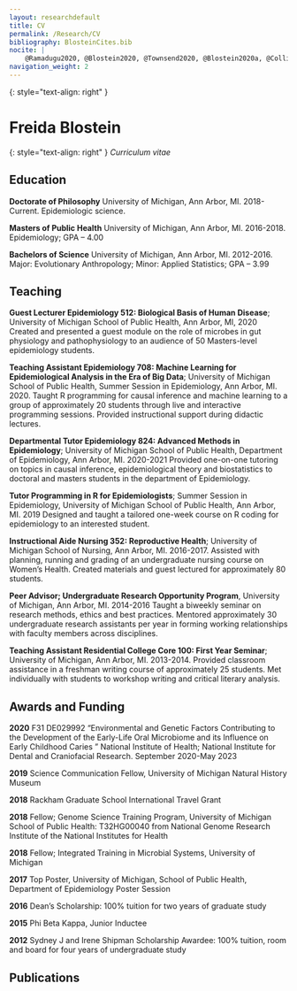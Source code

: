 ```yaml
---
layout: researchdefault
title: CV
permalink: /Research/CV
bibliography: BlosteinCites.bib
nocite: |
	@Ramadugu2020, @Blostein2020, @Townsend2020, @Blostein2020a, @Collingwood2020, @Manohar2020, @Blostein2017, @Blostein2017a
navigation_weight: 2
---
```

{: style="text-align: right" }
# Freida Blostein 
{: style="text-align: right" } *Curriculum vitae*

## Education
**Doctorate of Philosophy** University of Michigan, Ann Arbor, MI. 2018-Current. Epidemiologic science.


**Masters of Public Health** University of Michigan, Ann Arbor, MI. 2016-2018. Epidemiology; GPA – 4.00


**Bachelors of Science** University of Michigan, Ann Arbor, MI. 2012-2016. Major: Evolutionary Anthropology; Minor: Applied Statistics; GPA – 3.99

## Teaching

**Guest Lecturer Epidemiology 512: Biological Basis of Human Disease**; University of Michigan School of Public Health, Ann Arbor, MI, 2020
Created and presented a guest module on the role of microbes in gut physiology and pathophysiology to an audience of 50 Masters-level epidemiology students.


**Teaching Assistant Epidemiology 708: Machine Learning for Epidemiological Analysis in the Era of Big Data**; University of Michigan School of Public Health, Summer Session in Epidemiology, Ann Arbor, MI. 2020.
Taught R programming for causal inference and machine learning to a group of 
approximately 20 students through live and interactive programming sessions. Provided instructional support during didactic lectures. 


**Departmental Tutor Epidemiology 824: Advanced Methods in Epidemiology**; University of Michigan School of Public Health, Department of Epidemiology, Ann Arbor, MI. 2020-2021
Provided one-on-one tutoring on topics in causal inference, epidemiological theory and biostatistics to doctoral and masters students in the department of Epidemiology. 


**Tutor Programming in R for Epidemiologists**; Summer Session in Epidemiology, University of Michigan School of Public Health, Ann Arbor, MI. 2019
Designed and taught a tailored one-week course on R coding for epidemiology to an interested student. 


**Instructional Aide Nursing 352: Reproductive Health**; University of Michigan School of Nursing, Ann Arbor, MI. 2016-2017. 
Assisted with planning, running and grading of an undergraduate nursing course on Women’s Health. Created materials and guest lectured for approximately 80 students. 


**Peer Advisor; Undergraduate Research Opportunity Program**, University of Michigan, Ann Arbor, MI. 2014-2016 
Taught a biweekly seminar on research methods, ethics and best practices. Mentored approximately 30 undergraduate research assistants per year in forming working relationships with faculty members across disciplines. 

**Teaching Assistant Residential College Core 100: First Year Seminar**; University of Michigan, Ann Arbor, MI. 2013-2014. 
Provided classroom assistance in a freshman writing course of approximately 25 students. Met individually with students to workshop writing and critical literary analysis. 

## Awards and Funding 
**2020** F31 DE029992 “Environmental and Genetic Factors Contributing to the Development of the Early-Life Oral Microbiome and its Influence on Early Childhood Caries ” National Institute of Health; National Institute for Dental and Craniofacial Research. September 2020-May 2023

**2019** Science Communication Fellow, University of Michigan Natural History Museum

**2018** Rackham Graduate School International Travel Grant

**2018** Fellow; Genome Science Training Program, University of Michigan School of Public Health: T32HG00040 from National Genome Research Institute of the National Institutes 	  for Health 

**2018** Fellow; Integrated Training in Microbial Systems, University of Michigan

**2017** Top Poster, University of Michigan, School of Public Health, Department of Epidemiology Poster Session 
      
**2016** Dean’s Scholarship: 100% tuition for two years of graduate study 

**2015** Phi Beta Kappa, Junior Inductee 

**2012** Sydney J and Irene Shipman Scholarship Awardee: 100% tuition, room and board for four years of undergraduate study 

## Publications

	   
